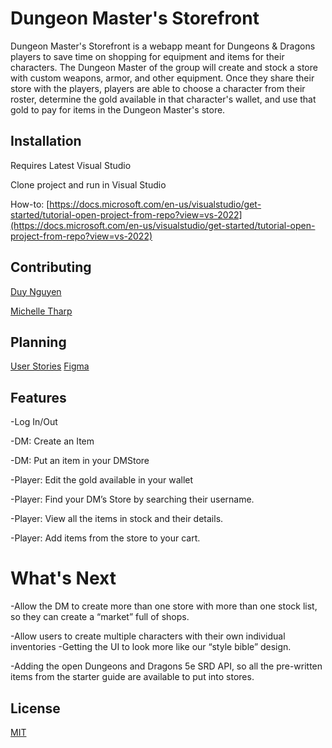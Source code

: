 # Dungeon Master's Storefront

Dungeon Master's Storefront is a webapp meant for Dungeons & Dragons players to save time on shopping for equipment and items for their characters. The Dungeon Master of the group will create and stock a store with custom weapons, armor, and other equipment. Once they share their store with the players, players are able to choose a character from their roster, determine the gold available in that character's wallet, and use that gold to pay for items in the Dungeon Master's store.

## Installation

Requires Latest Visual Studio

Clone project and run in Visual Studio

How-to: [https://docs.microsoft.com/en-us/visualstudio/get-started/tutorial-open-project-from-repo?view=vs-2022](https://docs.microsoft.com/en-us/visualstudio/get-started/tutorial-open-project-from-repo?view=vs-2022)

## Contributing
[Duy Nguyen](github.com/EducatedStrikeCart)

[Michelle Tharp](github.com/mikitha)

## Planning
[User Stories](https://docs.google.com/document/d/1-eHZfDgVZ8Yj6MUNEFUE88FBdbvkkOJAUn4UTkCuCFg/edit?usp=sharing)
[Figma](https://www.figma.com/file/dVD1k9hT0Yh5PTI87Mw9Ve/DMStore-wireframe?node-id=2%3A6)

## Features
-Log In/Out

-DM: Create an Item

-DM: Put an item in your DMStore

-Player: Edit the gold available in your wallet

-Player: Find your DM’s Store by searching their username.

-Player: View all the items in stock and their details.

-Player: Add items from the store to your cart.


# What's Next
-Allow the DM to create more than one store with more than one stock list, so they can create a “market” full of shops.

-Allow users to create multiple characters with their own individual inventories
-Getting the UI to look more like our “style bible” design.

-Adding the open Dungeons and Dragons 5e SRD API, so all the pre-written items from the starter guide are available to put into stores.


## License
[MIT](https://choosealicense.com/licenses/mit/)
